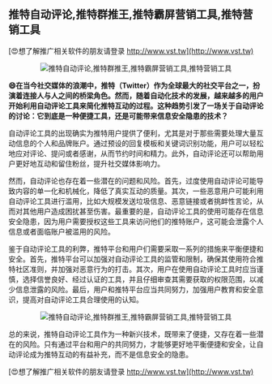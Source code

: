 ## **推特自动评论,推特群推王,推特霸屏营销工具,推特营销工具**

[😍想了解推广相关软件的朋友请登录 http://www.vst.tw](http://www.vst.tw)

 <center><img src="https://vst.tw/MP4/tuiguang/png/3.png" alt="推特自动评论,推特群推王,推特霸屏营销工具,推特营销工具"></center>

**😄在当今社交媒体的浪潮中，推特（Twitter）作为全球最大的社交平台之一，扮演着连接人与人之间的桥梁角色。然而，随着自动化技术的发展，越来越多的用户开始利用自动评论工具来简化推特互动的过程。这种趋势引发了一场关于自动评论的讨论：它到底是一种便捷工具，还是可能带来信息安全隐患的技术？**

自动评论工具的出现确实为推特用户提供了便利，尤其是对于那些需要处理大量互动信息的个人和品牌账户。通过预设的回复模板和关键词识别功能，用户可以轻松地应对评论、提问或者感谢，从而节约时间和精力。此外，自动评论还可以帮助用户更好地互动和留住粉丝，提升社交媒体影响力。

然而，自动评论也存在着一些潜在的问题和风险。首先，过度使用自动评论可能导致内容的单一化和机械化，降低了真实互动的质量。其次，一些恶意用户可能利用自动评论工具进行滥用，比如大规模发送垃圾信息、恶意链接或者挑衅性言论，从而对其他用户造成困扰甚至伤害。最重要的是，自动评论工具的使用可能存在信息安全隐患，因为用户需要授权这些工具来访问他们的推特账户，这可能会泄露个人信息或者面临账户被滥用的风险。

鉴于自动评论工具的利弊，推特平台和用户们需要采取一系列的措施来平衡便捷和安全。首先，推特平台可以加强对自动评论工具的监管和限制，确保其使用符合推特社区准则，并加强对恶意行为的打击。其次，用户在使用自动评论工具时应当谨慎，选择信誉良好、经过认证的工具，并且仔细审查其需要获取的权限范围，以减少信息泄露的风险。最后，用户和推特平台应当共同努力，加强用户教育和安全意识，提高对自动评论工具合理使用的认知。

 <center><img src="https://vst.tw/MP4/tuiguang/png/4.png" alt="推特自动评论,推特群推王,推特霸屏营销工具,推特营销工具"></center>

总的来说，推特自动评论工具作为一种新兴技术，既带来了便捷，又存在着一些潜在的风险。只有通过平台和用户的共同努力，才能够更好地平衡便捷和安全，让自动评论成为推特互动的有益补充，而不是信息安全的隐患。

[😍想了解推广相关软件的朋友请登录 http://www.vst.tw](http://www.vst.tw)




